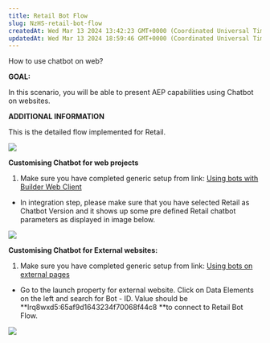 ```yaml
---
title: Retail Bot Flow
slug: NzHS-retail-bot-flow
createdAt: Wed Mar 13 2024 13:42:23 GMT+0000 (Coordinated Universal Time)
updatedAt: Wed Mar 13 2024 18:59:46 GMT+0000 (Coordinated Universal Time)
---
```


How to use chatbot on web?

**GOAL:**

In this scenario, you will be able to present AEP capabilities using Chatbot on websites.

**ADDITIONAL INFORMATION**

This is the detailed flow implemented for Retail.

![](https://docs.adobedemo.com/~gitbook/image?url=https:%2F%2F3295630118-files.gitbook.io%2F%7E%2Ffiles%2Fv0%2Fb%2Fgitbook-legacy-files%2Fo%2Fassets%252F-MMLrO7TweNFMn8PgeVh%252F-Mc9_QdBN9Sj-EN1jCo5%252F-Mc9__F0lo0jZNoRhV55%252Fimage.png%3Falt=media%26token=32bca7f8-fdbc-4050-b0b6-8eddbcf30b5f\&width=768\&dpr=4\&quality=100\&sign=9e54505f8c95b70da580c73c4d96335b24a0f012958e098e3ac46b6d8ec4482b)

**Customising Chatbot for web projects**

1. Make sure you have completed generic setup from link: [Using bots with Builder Web Client](https://dsndocs.adobe.com/docs/add-chatbot-on-the-website-project-created-in-dsn)

- In integration step, please make sure that you have selected Retail as Chatbot Version and it shows up some pre defined Retail chatbot parameters as displayed in image below.



![](../../assets/tiWIKm9kPRius8DvuHWxG_image.png)

**Customising Chatbot for External websites:**

1. Make sure you have completed generic setup from link: [Using bots on external pages](https://dsndocs.adobe.com/docs/add-chatbot-on-a-real-customer-website)

- Go to the launch property for external website. Click on Data Elements on the left and search for Bot - ID. Value should be **lrq8wxd5:65af9d1643234f70068f44c8 **to connect to Retail Bot Flow.&#x20;



![](../../assets/fN0z7685kdLh2BoI1w_zr_image.png)


